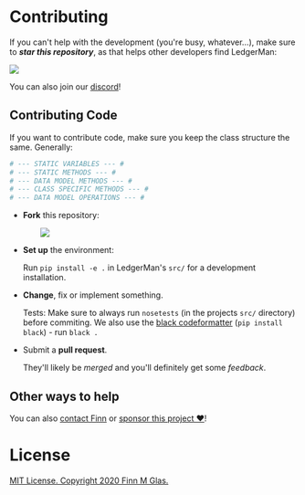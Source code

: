 # Contributing

If you can't help with the development (you're busy, whatever...), make sure to ***star this repository***, as that helps other developers find LedgerMan:

[![][shield-star]][star]

You can also join our [discord]!

<a id="contributing-code"></a>
## Contributing Code

If you want to contribute code, make sure you keep the class structure the same. Generally:

```python
# --- STATIC VARIABLES --- #
# --- STATIC METHODS --- #
# --- DATA MODEL METHODS --- #
# --- CLASS SPECIFIC METHODS --- #
# --- DATA MODEL OPERATIONS --- #
```

+ **Fork** this repository:
<br><p style="margin-left:30px;">[![][shield-fork]][fork]</p>
+ **Set up** the environment:<p>Run `pip install -e .` in LedgerMan's `src/` for a development installation.</p>
+ **Change**, fix or implement something.<p>Tests: Make sure to always run `nosetests` (in the projects `src/` directory) before commiting. We also use the [black codeformatter][code-black] (`pip install black`) - run `black .`</p>
+ Submit a **pull request**.<p>They'll likely be *merged* and you'll definitely get some *feedback*.</p>

## Other ways to help

You can also [contact Finn][contact] or [sponsor this project ❤️][sponsor]!

<a id="license"></a>
# License

[MIT License. Copyright 2020 Finn M Glas.][MIT]

  [contact]: https://contact.finnmglas.com
  [sponsor]: https://sponsor.finnmglas.com
  [discord]: https://discord.com/invite/BsZXaur
  [joingh]: https://github.com/join
  [newissue]: https://github.com/finnmglas/ledgerman/issues/new/choose
  [fork]: https://github.com/finnmglas/ledgerman/fork
  [star]: https://github.com/finnmglas/ledgerman/stargazers
  [shield-star]: https://img.shields.io/github/stars/finnmglas/LedgerMan?label=Star&style=social
  [shield-fork]: https://img.shields.io/github/forks/finnmglas/LedgerMan?label=Fork&style=social
  [code-black]: https://github.com/psf/black
  [MIT]: https://choosealicense.com/licenses/mit/
